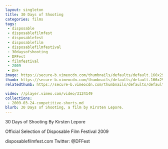 ```yaml
---
layout: singleton
title: 30 Days of Shooting
categories: films
tags:
 - disposable
 - disposablefilmfest
 - disposablefest
 - disposablefilm
 - disposablefilmfestival
 - 30daysofshooting
 - DFFest
 - filmfestival
 - 2009
 - DFF
image: https://secure-b.vimeocdn.com/thumbnails/defaults/default.166x295.jpg
thumb: https://secure-b.vimeocdn.com/thumbnails/defaults/default.166x295.jpg
relatedthumb: https://secure-b.vimeocdn.com/thumbnails/defaults/default.166x295.jpg

video: //player.vimeo.com/video/3124149
collections:
 - 2009-03-24-competitive-shorts.md
blurb: 30 Days of Shooting, a film by Kirsten Lepore.
---
```


30 Days of Shooting
By Kirsten Lepore

Official Selection of Disposable Film Festival 2009

disposablefilmfest.com
Twitter: @DFFest